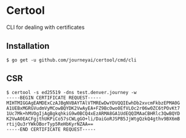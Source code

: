 # Certool

CLI for dealing with certificates

## Installation

```
$ go get -u github.com/journeyai/certool/cmd/cli
```

## CSR

```
$ certool -s ed25519 -dns test.denver.journey -w
-----BEGIN CERTIFICATE REQUEST-----
MIHTMIGGAgEAMDExCzAJBgNVBAYTAlVTMREwDwYDVQQIEwhDb2xvcmFkbzEPMA0G
A1UEBxMGRGVudmVyMCowBQYDK2VwAyEA+FZ9BcOwo0EfVLOc2r06w0ZC6tPOvKt7
1Uc7Mk+hMVOgIjAgBgkqhkiG9w0BCQ4xEzARMA8GA1UdEQQIMAaCBHRlc3QwBQYD
K2VwA0EACFgjthUKPiCo57sCWLgGO+li/DaiGoRJSPB5JjWtgQzkQ4gthv9BX6mB
rtijQu3rYWkOBorTyp5ReHbKyrNZAA==
-----END CERTIFICATE REQUEST-----
```
